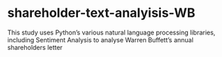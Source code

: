 # shareholder-text-analyisis-WB
This study uses Python’s various natural language processing libraries, including Sentiment Analysis to analyse Warren Buffett’s annual shareholders letter
